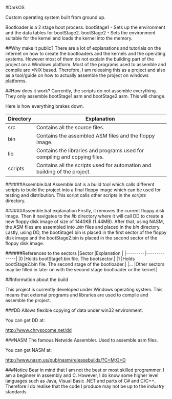 #DarkOS

Custom operating system built from ground up.

Bootloader is a 2 stage boot process.
bootStage1 - Sets up the environment and the data tables for bootStage2.
bootStage2 - Sets the environment suitable for the kernel and loads the kernel into the memory.

##Why make it public?
There are a lot of explanations and tutorials on the internet on how to create the bootloaders and the kernels and the operating systems. However most of them do not explain the building part of the project on a Windows platform. Most of the programs used to assemble and compile are *NIX based. Therefore, I am releasing this as a project and also as a tool/guide on how to actually assemble the project on windows platforms.

##How does it work?
Currently, the scripts do not assemble everything. They only assemble bootStage1.asm and bootStage2.asm.
This will change.

Here is how everything brakes down.

|Directory |Explanation  |
|----------|-------------|
|src       |Contains all the source files.|
|bin       |Contains the assembled ASM files and the floppy image.|
|lib       |Contains the libraries and programs used for compiling and copying files.|
|scripts   |Contains all the scripts used for automation and building of the project.|

######Assemble.bat
Assemble.bat is a build tool which calls different scripts to build the project into a final floppy image which can be used for
testing and distribution.
This script calls other scripts in the _scripts_ directory.

######Assemble.bat explanation
Firstly, it removes the current floppy disk image.
Then it navigates to the _lib_ directory where it will call DD to create a new floppy disk image of size of 1440KB (1.44MB).
After that, using NASM, the ASM files are assembled into _.bin_ files and placed in the _bin_ directory.
Lastly, using DD, the bootStage1.bin is placed in the first sector of the floppy disk image and the bootStage2.bin is placed
in the second sector of the floppy disk image.

######References to the sectors
|Sector   |Explanation   |
|---------|--------------|
|0        |Holds bootStage1.bin file. The bootsector.|
|1        |Holds bootStage2.bin file. The second stage of the bootloader.|
|...      |Other sectors may be filled in later on with the second stage bootloader or the kernel.|

##Information about the build

This project is currently developed under Windows operating system. This means that external programs and libraries are used
to compile and assemble the project.

###DD
Allows flexible copying of data under win32 environment.

You can get DD at:

http://www.chrysocome.net/dd

###NASM
The famous Netwide Assembler.
Used to assemble asm files.

You can get NASM at:

http://www.nasm.us/pub/nasm/releasebuilds/?C=M;O=D

###Notice
Bear in mind that I am not the best or most skilled programmer. I am a beginner in assembly and C. However, I do know some higher level languages such as Java, Visual Basic .NET and parts of C# and C/C++. Therefore I do realise that the code I produce may not be up to the _industry_ standards.
